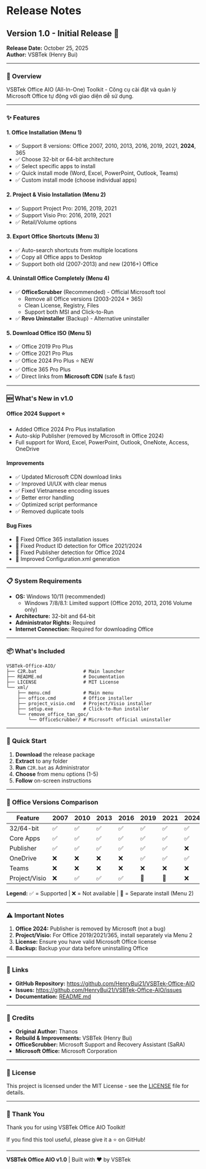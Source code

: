 # Release Notes

## Version 1.0 - Initial Release 🎉
**Release Date:** October 25, 2025  
**Author:** VSBTek (Henry Bui)

---

### 🎯 Overview

VSBTek Office AIO (All-In-One) Toolkit - Công cụ cài đặt và quản lý Microsoft Office tự động với giao diện dễ sử dụng.

---

### ✨ Features

#### **1. Office Installation (Menu 1)**
- ✅ Support 8 versions: Office 2007, 2010, 2013, 2016, 2019, 2021, **2024**, 365
- ✅ Choose 32-bit or 64-bit architecture
- ✅ Select specific apps to install
- ✅ Quick install mode (Word, Excel, PowerPoint, Outlook, Teams)
- ✅ Custom install mode (choose individual apps)

#### **2. Project & Visio Installation (Menu 2)**
- ✅ Support Project Pro: 2016, 2019, 2021
- ✅ Support Visio Pro: 2016, 2019, 2021
- ✅ Retail/Volume options

#### **3. Export Office Shortcuts (Menu 3)**
- ✅ Auto-search shortcuts from multiple locations
- ✅ Copy all Office apps to Desktop
- ✅ Support both old (2007-2013) and new (2016+) Office

#### **4. Uninstall Office Completely (Menu 4)**
- ✅ **OfficeScrubber** (Recommended) - Official Microsoft tool
  - Remove all Office versions (2003-2024 + 365)
  - Clean License, Registry, Files
  - Support both MSI and Click-to-Run
- ✅ **Revo Uninstaller** (Backup) - Alternative uninstaller

#### **5. Download Office ISO (Menu 5)**
- ✅ Office 2019 Pro Plus
- ✅ Office 2021 Pro Plus
- ✅ Office 2024 Pro Plus ⭐ NEW
- ✅ Office 365 Pro Plus
- ✅ Direct links from **Microsoft CDN** (safe & fast)

---

### 🆕 What's New in v1.0

#### **Office 2024 Support** ⭐
- Added Office 2024 Pro Plus installation
- Auto-skip Publisher (removed by Microsoft in Office 2024)
- Full support for Word, Excel, PowerPoint, Outlook, OneNote, Access, OneDrive

#### **Improvements**
- ✅ Updated Microsoft CDN download links
- ✅ Improved UI/UX with clear menus
- ✅ Fixed Vietnamese encoding issues
- ✅ Better error handling
- ✅ Optimized script performance
- ✅ Removed duplicate tools

#### **Bug Fixes**
- 🐛 Fixed Office 365 installation issues
- 🐛 Fixed Product ID detection for Office 2021/2024
- 🐛 Fixed Publisher detection for Office 2024
- 🐛 Improved Configuration.xml generation

---

### 📋 System Requirements

- **OS:** Windows 10/11 (recommended)
  - Windows 7/8/8.1: Limited support (Office 2010, 2013, 2016 Volume only)
- **Architecture:** 32-bit and 64-bit
- **Administrator Rights:** Required
- **Internet Connection:** Required for downloading Office

---

### 📦 What's Included

```
VSBTek-Office-AIO/
├── C2R.bat                 # Main launcher
├── README.md               # Documentation
├── LICENSE                 # MIT License
└── xml/
    ├── menu.cmd            # Main menu
    ├── office.cmd          # Office installer
    ├── project_visio.cmd   # Project/Visio installer
    ├── setup.exe           # Click-to-Run installer
    └── remove_office_tan_goc/
        └── OfficeScrubber/ # Microsoft official uninstaller
```

---

### 🚀 Quick Start

1. **Download** the release package
2. **Extract** to any folder
3. **Run** `C2R.bat` as Administrator
4. **Choose** from menu options (1-5)
5. **Follow** on-screen instructions

---

### 📝 Office Versions Comparison

| Feature | 2007 | 2010 | 2013 | 2016 | 2019 | 2021 | 2024 | 365 |
|---------|------|------|------|------|------|------|------|-----|
| 32/64-bit | ✅ | ✅ | ✅ | ✅ | ✅ | ✅ | ✅ | ✅ |
| Core Apps | ✅ | ✅ | ✅ | ✅ | ✅ | ✅ | ✅ | ✅ |
| Publisher | ✅ | ✅ | ✅ | ✅ | ✅ | ✅ | ❌ | ✅ |
| OneDrive | ❌ | ❌ | ❌ | ❌ | ✅ | ✅ | ✅ | ✅ |
| Teams | ❌ | ❌ | ❌ | ❌ | ❌ | ❌ | ❌ | ✅ |
| Project/Visio | ❌ | ✅ | ✅ | ✅ | 🔧 | 🔧 | ❌ | 🔧 |

**Legend:** ✅ = Supported | ❌ = Not available | 🔧 = Separate install (Menu 2)

---

### ⚠️ Important Notes

1. **Office 2024:** Publisher is removed by Microsoft (not a bug)
2. **Project/Visio:** For Office 2019/2021/365, install separately via Menu 2
3. **License:** Ensure you have valid Microsoft Office license
4. **Backup:** Backup your data before uninstalling Office

---

### 🔗 Links

- **GitHub Repository:** https://github.com/HenryBui21/VSBTek-Office-AIO
- **Issues:** https://github.com/HenryBui21/VSBTek-Office-AIO/issues
- **Documentation:** [README.md](README.md)

---

### 👤 Credits

- **Original Author:** Thanos
- **Rebuild & Improvements:** VSBTek (Henry Bui)
- **OfficeScrubber:** Microsoft Support and Recovery Assistant (SaRA)
- **Microsoft Office:** Microsoft Corporation

---

### 📄 License

This project is licensed under the MIT License - see the [LICENSE](LICENSE) file for details.

---

### 🙏 Thank You

Thank you for using VSBTek Office AIO Toolkit!

If you find this tool useful, please give it a ⭐ on GitHub!

---

**VSBTek Office AIO v1.0** | Built with ❤️ by VSBTek

